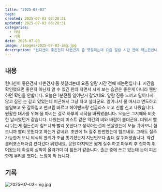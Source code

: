 ```yaml
---
title: "2025-07-03"
tags:
created: 2025-07-03 08:28:31
updated: 2025-07-03 08:28:31
categories:
  - 러닝
  - 기록
date: 2025-07-03
image: /images/2025-07-03-img.jpg
description: "컨디션이 좋은건지 나쁜건지 좀 헷갈리는데 요즘 알람 시간 전에 깨는편입니다. 시간을 확인했으면 좋은지 아닌지 알 수 있긴 한데 자면서 시계 보는 습관은 좋은게 아니라 웬만하면 확인을 안합니다. 오늘은 1분전쯤 일어난거 같았네요. 알람 진동 느끼고 일어나지 않고 잠깐 눈 감고 있었는데 피"
---
```


## 내용

컨디션이 좋은건지 나쁜건지 좀 헷갈리는데 요즘 알람 시간 전에 깨는편입니다. 시간을 확인했으면 좋은지 아닌지 알 수 있긴 한데 자면서 시계 보는 습관은 좋은게 아니라 웬만하면 확인을 안합니다. 오늘은 1분전쯤 일어난거 같았네요. 알람 진동 느끼고 일어나지 않고 잠깐 눈 감고 있었는데 피곤해서 그냥 자고 싶더군요. 일어나서 물 마시고 면도하고 볼일보고 옷 갈아입고 썬크림 바르고 헤어밴드랑 선글라스 끼고 신발 신고 나왔습니다. 원활한 대사를 위해 물 마시는 걸로 하루의 시작을 바꿔봤습니다.
오늘은 그저께와 비슷한 날씨였던거 같습니다. 나왔는데 미스트 같은 약간의 비와 바람이 불더군요.
더워서 빨리 뛰는게 힘든건지 힘드니까 빨리 못뛴다고 생각하는건지 헷깔렸는데 오늘 뛰어보니 힘드니까 빨리 못뛴다고 하는거 같네요. 초반에 1k 질주 한번했는데 힘드네요. 그래도 질주 가능한거 보니 의식의 한계가 조금 벗겨졌는지 지난번보다 좀더 잘 뛰어졌습니다. 약간 롤러코스터처럼 왔다갔다 뛰었네요. 공원 마지막은 짧게 질주 하고 마무리 후 집까지 뛰어왔는데 확실히 심박이 올라가미 더 힘든거 같습니다. 
출근 중에 쓰고 있는데 눈이 피곤한게 무리를 했다는 느낌이 팍 듭니다.

## 기록

 
 ![2025-07-03-img.jpg](/images/2025-07-03-img.jpg)
